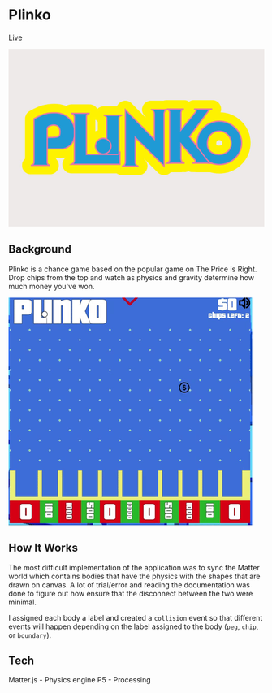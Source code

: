 # Plinko

[Live](https://albertngo1.github.io/plinko/)

![alt text](/assets/demo/plinko.jpg)

## Background
Plinko is a chance game based on the popular game on The Price is Right. Drop chips from the top and watch as physics and gravity determine how much money you've won.

![alt text](/assets/demo/demo.gif)

## How It Works

The most difficult implementation of the application was to sync the Matter world which contains bodies that have the physics with the shapes that are drawn on canvas. A lot of trial/error and reading the documentation was done to figure out how  ensure that the disconnect between the two were minimal.

I assigned each body a label and created a `collision` event so that different events will happen depending on the label assigned to the body (`peg`, `chip`, or `boundary`).


## Tech

Matter.js - Physics engine
P5 - Processing
